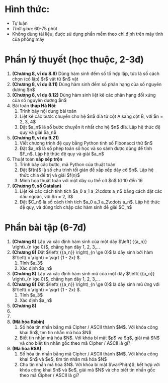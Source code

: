 # Hình thức:
  * Tự luận
  * _Thời gian:_ 60-75 phút
  * Không dùng tài liệu, được sử dụng phần mềm theo chỉ định trên máy tính của phòng máy

# Phần lý thuyết (học thuộc, 2-3đ)
<ol>
 <li><b>(Chương 8, ví dụ 8.8)</b>
  Dùng hàm sinh đếm số tổ hợp lặp, tức là số cách chọn (có lặp) $r$ vật từ $n$ vật
 </li>
 
 <li><b>(Chương 8, ví dụ 8.11)</b>
  Dùng hàm sinh đếm số phân hạng của số nguyên dương $n$
 </li>
 
 <li><b>(Chương 8, ví dụ 8.12)</b>
  Dùng hàm sinh liệt kê các phân hạng đối xứng của số nguyên dương $n$
 </li>
 
 <li>Bài toán <b>tháp Hà Nội</b>:
  <ol>
   <li>Trình bày nội dung bài toán</li>
   <li>Liệt kê các bước chuyển cho hệ $n$ đĩa từ cột A sang cột B, với $n = 2, 3, 4$</li>
   <li>Đặt $a_n$ là số bước chuyển ít nhất cho hệ $n$ đĩa. Lập hệ thức đệ quy và giải $a_n$</li>
  </ol>
 </li>
 <li><b>(Chương 9, ví dụ 9.21)</b>
  <ol>
  <li>Viết chương trình đệ quy bằng Python tính số Fibonacci thứ $n$</li>
  <li>Đặt $a_n$ là số phép toán số học và so sánh được dùng để tính $F_n$. Lập hệ thức đệ quy và giải $a_n$</li>
  </ol>
 </li>
 <li>Thuật toán <b>sắp xếp trộn</b>
  <ol>
   <li>Trình bày các bước, mã Python của thuật toán</li>
   <li>Đặt $f(n)$ là số chu trình tối giản để xắp xếp dãy cỡ $n$. Lập hệ thức chia để trị và giải $f(n)$</li>
   <li>Minh họa thuật toán với một dãy cụ thể cỡ $n$ từ 10 đến 16</li>
  </ol>
 </li>

 <li><b>(Chương 9, số Catalan)</b>
  <ol>
   <li>Liệt kê các cách tính tích $a_0 a_1 a_2\cdots a_n$ bằng cách đặt các dấu ngoặc, với $n = 2, 3$</li>
   <li>Đặt $C_n$ là số cách tính tích $a_0 a_1 a_2\cdots a_n$. Lập hệ thức đệ quy, và dùng tích chập các hàm sinh để giải $C_n$</li>
  </ol>
 </li>
</ol>

# Phần bài tập (6-7đ)
<ol>
 <li><b>(Chương 8)</b>
  Lập và xác định hàm sinh của một dãy $\left( {{a_n}} \right)_{n \ge 0}$, chẳng hạn dãy 1, 2, 3,...
 </li>
 
 <li><b>(Chương 8)</b>
  Đặt $\left( {{a_n}} \right)_{n \ge 0}$ là dãy sinh bởi hàm $f\left( x \right) = \sqrt {1 - 2x} $.
  <ol>
   <li>Tính $a_3$</li>
   <li>Xác định $a_n$</li>
  </ol>
 </li>

<li><b>(Chương 8)</b>
  Lập và xác định hàm sinh mũ của một dãy $\left( {{a_n}} \right)_{n \ge 0}$, chẳng hạn dãy 1, 2, 3,...
 </li>
 
 <li><b>(Chương 8)</b>
  Đặt $\left( {{a_n}} \right)_{n \ge 0}$ là dãy sinh mũ ứng với $f\left( x \right) = \sqrt {1 - 2x} $.
  <ol>
   <li>Tính $a_3$</li>
   <li>Xác định $a_n$</li>
  </ol>
 </li>

 <li><b>(Chương 8)</b>
  
 </li>
 
 <li></li>
 <li></li>
 <li><b>(Mã hóa Rabin)</b>
  <ol>
   <li>Số hóa tin nhắn bằng mã Cipher / ASCII thành $M$. Với khóa công khai $n$, tìm tin nhắn mã hóa $N$</li>
   <li>Biết tin nhắn mã hóa $N$. Với khóa bí mật $p$ và $q$, giải mã $N$ và cho biết tin nhắn gốc theo mã Cipher / ASCII là gì?</li>
  </ol>
 </li>
 <li><b>(Mã hóa RSA)</b>
   <ol>
     <li>Số hóa tin nhắn bằng mã Cipher / ASCII thành $M$. Với khóa công khai $n$ và $e$, tìm tin nhắn mã hóa $N$</li>
     <li>Cho tin nhắn mã hóa $N$. Với khóa bí mật $\varPhi(n)$, kết hợp với khóa công khai $n$ và $e$, giải mã $N$ và cho biết tin nhắn gốc theo mã Cipher / ASCII là gì?</li>
   </ol>
 </li>
</ol>

